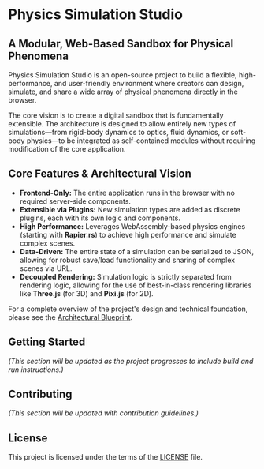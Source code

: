 # Physics Simulation Studio

## A Modular, Web-Based Sandbox for Physical Phenomena

Physics Simulation Studio is an open-source project to build a flexible, high-performance, and user-friendly environment where creators can design, simulate, and share a wide array of physical phenomena directly in the browser.

The core vision is to create a digital sandbox that is fundamentally extensible. The architecture is designed to allow entirely new types of simulations—from rigid-body dynamics to optics, fluid dynamics, or soft-body physics—to be integrated as self-contained modules without requiring modification of the core application.

## Core Features & Architectural Vision

- **Frontend-Only:** The entire application runs in the browser with no required server-side components.
- **Extensible via Plugins:** New simulation types are added as discrete plugins, each with its own logic and components.
- **High Performance:** Leverages WebAssembly-based physics engines (starting with **Rapier.rs**) to achieve high performance and simulate complex scenes.
- **Data-Driven:** The entire state of a simulation can be serialized to JSON, allowing for robust save/load functionality and sharing of complex scenes via URL.
- **Decoupled Rendering:** Simulation logic is strictly separated from rendering logic, allowing for the use of best-in-class rendering libraries like **Three.js** (for 3D) and **Pixi.js** (for 2D).

For a complete overview of the project's design and technical foundation, please see the [Architectural Blueprint](./architecture/ARCHITECTURE.md).

## Getting Started

*(This section will be updated as the project progresses to include build and run instructions.)*

## Contributing

*(This section will be updated with contribution guidelines.)*

## License

This project is licensed under the terms of the [LICENSE](./LICENSE) file.